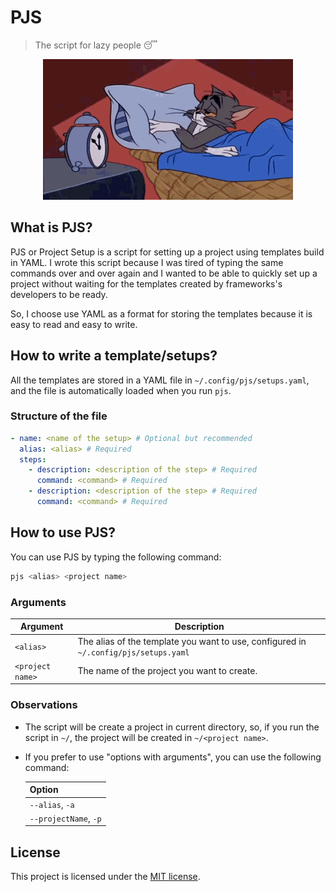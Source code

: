 # PJS

> The script for lazy people 😴

<p align='center'>
  <img src="./.github/banner.gif" width="400" alt="Tom the cat going to sleep">
</p>

## What is PJS?

PJS or Project Setup is a script for setting up a project using templates build in YAML. I wrote this script because I was tired of typing the same commands over and over again and I wanted to be able to quickly set up a project without waiting for the templates created by frameworks's developers to be ready.

So, I choose use YAML as a format for storing the templates because it is easy to read and easy to write.

## How to write a template/setups?

All the templates are stored in a YAML file in `~/.config/pjs/setups.yaml`, and the file is automatically loaded when you run `pjs`.

### Structure of the file

```yaml
- name: <name of the setup> # Optional but recommended
  alias: <alias> # Required
  steps:
    - description: <description of the step> # Required
      command: <command> # Required
    - description: <description of the step> # Required
      command: <command> # Required
```

## How to use PJS?

You can use PJS by typing the following command:

```bash
pjs <alias> <project name>
```

### Arguments

| Argument         | Description                                                                          |
| ---------------- | ------------------------------------------------------------------------------------ |
| `<alias>`        | The alias of the template you want to use, configured in `~/.config/pjs/setups.yaml` |
| `<project name>` | The name of the project you want to create.                                          |

### Observations

- The script will be create a project in current directory, so, if you run the script in `~/`, the project will be created in `~/<project name>`.

- If you prefer to use "options with arguments", you can use the following command:

  | Option                |
  | --------------------- |
  | `--alias`, `-a`       |
  | `--projectName`, `-p` |

## License

This project is licensed under the [MIT license](./LICENSE).
